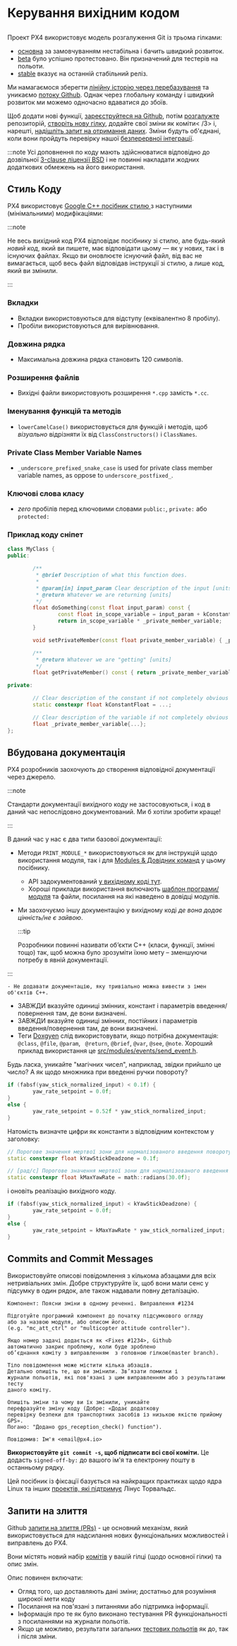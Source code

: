 # Керування вихідним кодом

##

Проект PX4 використовує модель розгалуження Git із трьома гілками:

- [основна](https://github.com/PX4/PX4-Autopilot/tree/main) за замовчуванням нестабільна і бачить швидкий розвиток.
- [beta](https://github.com/PX4/PX4-Autopilot/tree/beta) було успішно протестовано. Він призначений для тестерів на польоти.
- [stable](https://github.com/PX4/PX4-Autopilot/tree/stable) вказує на останній стабільний реліз.

Ми намагаємося зберегти [лінійну історію через перебазування](https://www.atlassian.com/git/tutorials/rewriting-history) та уникаємо [потоку Github](https://docs.github.com/en/get-started/quickstart/github-flow). Однак через глобальну команду і швидкий розвиток ми можемо одночасно вдаватися до збоїв.

Щоб додати нові функції, [зареєструйтеся на Github](https://docs.github.com/en/get-started/signing-up-for-github/signing-up-for-a-new-github-account), потім [розгалужте](https://docs.github.com/en/get-started/quickstart/fork-a-repo) репозиторій, [створіть нову гілку](https://docs.github.com/en/pull-requests/collaborating-with-pull-requests/proposing-changes-to-your-work-with-pull-requests/creating-and-deleting-branches-within-your-repository), додайте свої
зміни як коміти< /3> і, нарешті, [надішліть запит на отримання даних](#pull-requests). Зміни будуть об'єднані, коли вони пройдуть перевірку нашої [безперервної інтеграції](https://en.wikipedia.org/wiki/Continuous_integration).</p> 

:::note
Усі доповнення по коду мають здійснюватися відповідно до дозвільної [3-clause ліцензії BSD](https://opensource.org/licenses/BSD-3-Clause) і не повинні накладати жодних додаткових обмежень на його використання.



## Стиль Коду

PX4 використовує [Google C++ посібник стилю ](https://google.github.io/styleguide/cppguide.html)з наступними (мінімальними) модифікаціями:

:::note

Не весь вихідний код PX4 відповідає посібнику зі стилю, але будь-який _новий код_, який ви пишете, має відповідати цьому — як у нових, так і в існуючих файлах. Якщо ви оновлюєте існуючий файл, від вас не вимагається, щоб весь файл відповідав інструкції зі стилю, а лише код, який ви змінили.

:::



### Вкладки

- Вкладки використовуються для відступу (еквівалентно 8 пробілу).
- Пробіли використовуються для вирівнювання.



### Довжина рядка

- Максимальна довжина рядка становить 120 символів.



### Розширення файлів

- Вихідні файли використовують розширення `*.cpp` замість `*.cc`.



### Іменування  функцій та методів

- `lowerCamelCase()` використовується для функцій і методів, щоб _візуально_ відрізняти їх від `ClassConstructors()` і `ClassNames`.



### Private Class Member Variable Names

- `_underscore_prefixed_snake_case` is used for private class member variable names, as oppose to `underscore_postfixed_`.



### Ключові слова класу

- _zero_ пробілів перед ключовими словами `public:`, `private:` або `protected:`



### Приклад коду сніпет



```cpp
class MyClass {
public:

        /**
         * @brief Description of what this function does.
         *
         * @param[in] input_param Clear description of the input [units]
         * @return Whatever we are returning [units]
         */
        float doSomething(const float input_param) const {
                const float in_scope_variable = input_param + kConstantFloat;
                return in_scope_variable * _private_member_variable;
        }

        void setPrivateMember(const float private_member_variable) { _private_member_variable = private_member_variable; }

        /**
         * @return Whatever we are "getting" [units]
         */
        float getPrivateMember() const { return _private_member_variable; }

private:

        // Clear description of the constant if not completely obvious from the name [units]
        static constexpr float kConstantFloat = ...;

        // Clear description of the variable if not completely obvious from the name [units]
        float _private_member_variable{...};
};
```




## Вбудована документація

PX4 розробників заохочують до створення відповідної документації через джерело.

:::note

Стандарти документації вихідного коду не застосовуються, і код в даний час непослідовно документований. Ми б хотіли зробити краще!

:::

В даний час у нас є два типи базової документації:

- Методи `PRINT_MODULE_*` використовуються як для інструкцій щодо використання модуля, так і для [Modules & Довідник команд](../modules/modules_main.md) у цьому посібнику. 
    - API задокументований [у вихідному коді тут](https://github.com/PX4/PX4-Autopilot/blob/v1.8.0/src/platforms/px4_module.h#L381).
  - Хороші приклади використання включають [шаблон програми/модуля](../modules/module_template.md) та файли, посилання на які наведено в довідці модулів.
- Ми заохочуємо іншу документацію у вихідному коді _де вона додає цінність/не є зайвою_.
  
  :::tip
  
  Розробники повинні називати об’єкти C++ (класи, функції, змінні тощо) так, щоб можна було зрозуміти їхню мету – зменшуючи потребу в явній документації.
  

:::
  
    - Не додавати документацію, яку тривіально можна вивести з імен об'єктів С++. 
  - ЗАВЖДИ вказуйте одиниці змінних, констант і параметрів введення/повернення там, де вони визначені.
  - ЗАВЖДИ вказуйте одиниці змінних, постійних і параметрів введення/повернення там, де вони визначені.
  - Теги [Doxgyen](http://www.doxygen.nl/) слід використовувати, якщо потрібна документація: `@class`, `@file`, `@param`, ` @return`, `@brief`, `@var`, `@see`, `@note`. Хороший приклад використання це [src/modules/events/send_event.h](https://github.com/PX4/PX4-Autopilot/blob/main/src/modules/events/send_event.h).

Будь ласка, уникайте "магічних чисел", наприклад, звідки прийшло це число? А як щодо множника при введенні ручки повороту?



```cpp
if (fabsf(yaw_stick_normalized_input) < 0.1f) {
        yaw_rate_setpoint = 0.0f;
}
else {
        yaw_rate_setpoint = 0.52f * yaw_stick_normalized_input;
}
```


Натомість визначте цифри як константи з відповідним контекстом у заголовку:



```cpp
// Порогове значення мертвої зони для нормалізованого введення повороту
static constexpr float kYawStickDeadzone = 0.1f;

// [рад/с] Порогове значення мертвої зони для нормалізованого введення повороту
static constexpr float kMaxYawRate = math::radians(30.0f);
```


і оновіть реалізацію вихідного коду.



```cpp
if (fabsf(yaw_stick_normalized_input) < kYawStickDeadzone) {
        yaw_rate_setpoint = 0.0f;
}
else {
        yaw_rate_setpoint = kMaxYawRate * yaw_stick_normalized_input;
}
```




## Commits and Commit Messages

Використовуйте описові повідомлення з кількома абзацами для всіх нетривіальних змін. Добре структуруйте їх, щоб вони мали сенс у підсумку в один рядок, але також надавали повну деталізацію.



```plain
Компонент: Поясни зміни в одному реченні. Виправлення #1234

Підготуйте програмний компонент до початку підсумкового огляду
або за назвою модуля, або описом його.
(e.g. "mc_att_ctrl" or "multicopter attitude controller").

Якщо номер задачі додається як <Fixes #1234>, Github
автоматично закриє проблему, коли буде зроблено 
об’єднання коміту з виправленням  з головною гілкою(master branch).

Тіло повідомлення може містити кілька абзаців.
Детально опишіть те, що ви змінили. Зв’язати помилки і 
журнали польотів, які пов'язані з цим виправленням або з результатами тесту
даного коміту.

Опишіть зміни та чому ви їх змінили, уникайте
перефразуйте зміну коду (Добре: «Додає додаткову
перевірку безпеки для транспортних засобів із низькою якістю прийому GPS».
Погано: "Додано gps_reception_check() function").

Повідомив: Ім'я <email@px4.io>
```


**Використовуйте **`git commit -s`**, щоб підписати всі свої коміти.** Це додасть `signed-off-by:` до вашого ім'я та електронну пошту в останньому рядку.

Цей посібник із фіксації базується на найкращих практиках щодо ядра Linux та інших [проектів, які підтримує](https://github.com/torvalds/subsurface-for-dirk/blob/a48494d2fbed58c751e9b7e8fbff88582f9b2d02/README#L88-L115) Лінус Торвальдс.



## Запити на злиття

Github [запити на злиття (PRs)](https://docs.github.com/en/pull-requests/collaborating-with-pull-requests/proposing-changes-to-your-work-with-pull-requests/about-pull-requests) - це основний механізм, який використовується для надсилання нових функціональних можливостей і виправлень до PX4.

Вони містять новий набір [комітів](#commits-and-commit-messages) у вашій гілці (щодо основної гілки) та опис змін.

Опис повинен включати:

- Огляд того, що доставляють  дані зміни; достатньо для розуміння широкої мети коду
- Посилання на пов'язані з питаннями або підтримка інформації.
- Інформація про те як було виконано тестування PR функціональності з посиланнями на журнали польотів.
- Якщо це можливо, результати загальних [тестових польотів](../test_and_ci/test_flights.md) як до, так і після зміни.
